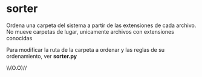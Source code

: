 # sorter

Ordena una carpeta del sistema a partir de las extensiones de cada archivo. No mueve carpetas de lugar, unicamente archivos con extensiones conocidas

Para modificar la ruta de la carpeta a ordenar y las reglas de su ordenamiento, ver __sorter.py__

\\\\(O.O)//

